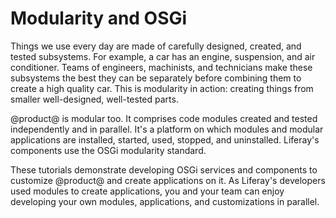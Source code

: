 # Modularity and OSGi [](id=modularity-and-osgi)

Things we use every day are made of carefully designed, created, and tested
subsystems. For example, a car has an engine, suspension, and air conditioner.
Teams of engineers, machinists, and technicians make these subsystems the best
they can be separately before combining them to create a high quality car. This
is modularity in action: creating things from smaller well-designed, well-tested
parts. 

@product@ is modular too. It comprises code modules created and tested
independently and in parallel. It's a platform on which modules and modular
applications are installed, started, used, stopped, and uninstalled. Liferay's
components use the OSGi modularity standard. 

These tutorials demonstrate developing OSGi services and components to customize
@product@ and create applications on it. As Liferay's developers used modules to
create applications, you and your team can enjoy developing your own modules,
applications, and customizations in parallel.
